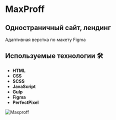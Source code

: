 # MaxProff
## Одностраничный сайт, лендинг
Адаптивная верстка по макету Figma<br>

## Используемые технологии 🛠️

- **HTML**
- **CSS**
- **SCSS**
- **JavaScript**
- **Gulp**
- **Figma**
- **PerfectPixel**

<div><img src="https://github.com/Olga-Zyukina/maxproff/blob/main/Screenshot.png" title="Maxproff" alt="Maxproff"/></div>

